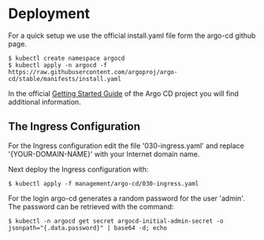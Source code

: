 # Deployment

For a quick setup we use the official install.yaml file form the argo-cd github page. 

	$ kubectl create namespace argocd
	$ kubectl apply -n argocd -f https://raw.githubusercontent.com/argoproj/argo-cd/stable/manifests/install.yaml
	
In the official [Getting Started Guide](https://argo-cd.readthedocs.io/en/stable/getting_started/) of the Argo CD project you will find additional information.


## The Ingress Configuration

For the Ingress configuration edit the file '030-ingress.yaml' and replace '{YOUR-DOMAIN-NAME}' with your Internet domain name.

Next deploy the Ingress configuration with:

	$ kubectl apply -f management/argo-cd/030-ingress.yaml

For the login argo-cd generates a random password for the user 'admin'. The password can be retrieved with the command:

	$ kubectl -n argocd get secret argocd-initial-admin-secret -o jsonpath="{.data.password}" | base64 -d; echo
	